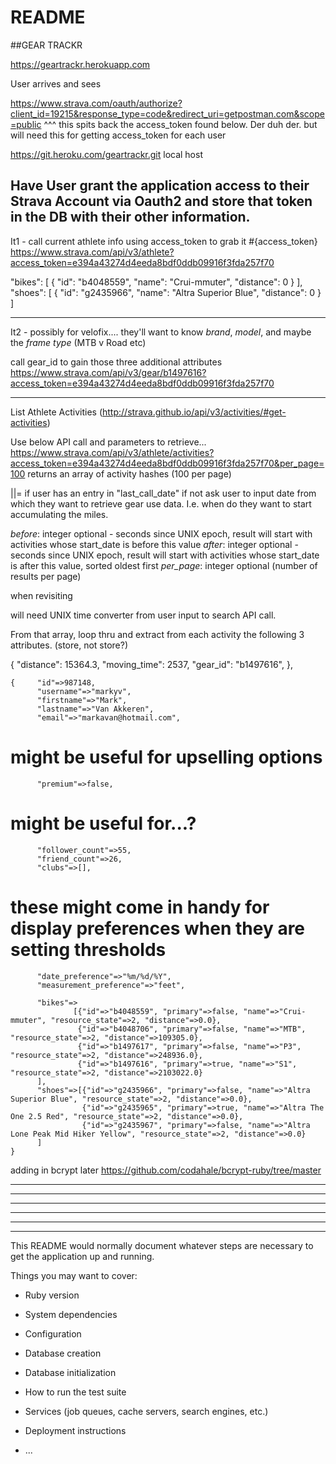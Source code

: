 # README

##GEAR TRACKR

https://geartrackr.herokuapp.com

User arrives and sees

https://www.strava.com/oauth/authorize?client_id=19215&response_type=code&redirect_uri=getpostman.com&scope=public
^^^ this spits back the access_token found below.  Der duh der.
but will need this for getting access_token for each user

https://git.heroku.com/geartrackr.git
local host

Have User grant the application access to their Strava Account via Oauth2 and store that token in the DB with their other information.  
---------------------------------------------------------------------------

It1 - call current athlete info using access_token to grab it #{access_token}
https://www.strava.com/api/v3/athlete?access_token=e394a43274d4eeda8bdf0ddb09916f3fda257f70

"bikes": [
       {   "id": "b4048559",
           "name": "Crui-mmuter",
           "distance": 0
         }
   ],
"shoes": [
       {
           "id": "g2435966",
           "name": "Altra Superior Blue",
           "distance": 0
       }
   ]

---------------------------------------------------------------------------
It2 - possibly for velofix.... they'll want to know *brand*, *model*, and maybe the *frame type* (MTB v Road etc)

call gear_id to gain those three additional attributes
       https://www.strava.com/api/v3/gear/b1497616?access_token=e394a43274d4eeda8bdf0ddb09916f3fda257f70

---------------------------------------------------------------------------
List Athlete Activities (http://strava.github.io/api/v3/activities/#get-activities)

Use below API call and parameters to retrieve...
https://www.strava.com/api/v3/athlete/activities?access_token=e394a43274d4eeda8bdf0ddb09916f3fda257f70&per_page=100
returns an array of activity hashes (100 per page)

||= if user has an entry in "last_call_date" if not ask user to input date from which they want to retrieve gear use data.  I.e. when do they want to start accumulating the miles.

_before_:	integer optional - seconds since UNIX epoch, result will start with activities whose start_date is before this value
_after_:	integer optional - seconds since UNIX epoch, result will start with activities whose start_date is after this value, sorted oldest first
_per_page_:	integer optional (number of results per page)

when revisiting

will need UNIX time converter from user input to search API call.

From that array, loop thru and extract from each activity the following 3 attributes.  (store, not store?)

{
        "distance": 15364.3,
        "moving_time": 2537,
        "gear_id": "b1497616",
    },


    {     "id"=>987148,
          "username"=>"markyv",
          "firstname"=>"Mark",
          "lastname"=>"Van Akkeren",
          "email"=>"markavan@hotmail.com",

  # might be useful for upselling options
          "premium"=>false,

  # might be useful for...?
          "follower_count"=>55,
          "friend_count"=>26,
          "clubs"=>[],

  # these might come in handy for display preferences when they are setting thresholds
          "date_preference"=>"%m/%d/%Y",
          "measurement_preference"=>"feet",

          "bikes"=>
                  [{"id"=>"b4048559", "primary"=>false, "name"=>"Crui-mmuter", "resource_state"=>2, "distance"=>0.0},
                   {"id"=>"b4048706", "primary"=>false, "name"=>"MTB", "resource_state"=>2, "distance"=>109305.0},
                   {"id"=>"b1497617", "primary"=>false, "name"=>"P3", "resource_state"=>2, "distance"=>248936.0},
                   {"id"=>"b1497616", "primary"=>true, "name"=>"S1", "resource_state"=>2, "distance"=>2103022.0}
          ],
          "shoes"=>[{"id"=>"g2435966", "primary"=>false, "name"=>"Altra Superior Blue", "resource_state"=>2, "distance"=>0.0},
                    {"id"=>"g2435965", "primary"=>true, "name"=>"Altra The One 2.5 Red", "resource_state"=>2, "distance"=>0.0},
                    {"id"=>"g2435967", "primary"=>false, "name"=>"Altra Lone Peak Mid Hiker Yellow", "resource_state"=>2, "distance"=>0.0}
          ]
    }




adding in bcrypt later https://github.com/codahale/bcrypt-ruby/tree/master

---------------------------------------------------------------------------
---------------------------------------------------------------------------
---------------------------------------------------------------------------
---------------------------------------------------------------------------
---------------------------------------------------------------------------
---------------------------------------------------------------------------

This README would normally document whatever steps are necessary to get the
application up and running.

Things you may want to cover:

* Ruby version

* System dependencies

* Configuration

* Database creation

* Database initialization

* How to run the test suite

* Services (job queues, cache servers, search engines, etc.)

* Deployment instructions

* ...
